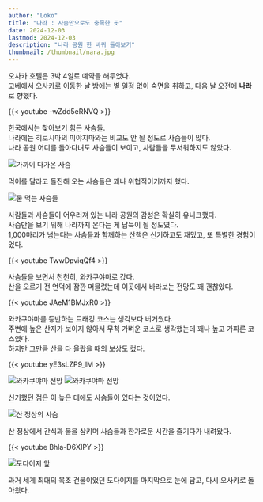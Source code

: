 ```yaml
---
author: "Loko"
title: "나라 : 사슴만으로도 충족한 곳"
date: 2024-12-03
lastmod: 2024-12-03
description: "나라 공원 한 바퀴 돌아보기"
thumbnail: /thumbnail/nara.jpg
---
```


오사카 호텔은 3박 4일로 예약을 해두었다.  
고베에서 오사카로 이동한 날 밤에는 별 일정 없이 숙면을 취하고, 다음 날 오전에 **나라**로 향했다.

{{< youtube -wZdd5eRNVQ >}}

한국에서는 찾아보기 힘든 사슴들.  
나라에는 히로시마의 미야지마와는 비교도 안 될 정도로 사슴들이 많다.  
나라 공원 어디를 돌아다녀도 사슴들이 보이고, 사람들을 무서워하지도 않았다.

<img class="hover-zoom" src="/jr-travel/nara-1.jpg" alt="가까이 다가온 사슴">

먹이를 달라고 돌진해 오는 사슴들은 꽤나 위협적이기까지 했다.

<img class="hover-zoom" src="/jr-travel/nara-2.jpg" alt="물 먹는 사슴들">

사람들과 사슴들이 어우러져 있는 나라 공원의 감성은 확실히 유니크했다.  
사슴만을 보기 위해 나라까지 온다는 게 납득이 될 정도였다.  
1,000마리가 넘는다는 사슴들과 함께하는 산책은 신기하고도 재밌고, 또 특별한 경험이었다.

{{< youtube TwwDpviqQf4 >}}

사슴들을 보면서 천천히, 와카쿠야마로 갔다.  
산을 오르기 전 언덕에 잠깐 머물렀는데 이곳에서 바라보는 전망도 꽤 괜찮았다.  

{{< youtube JAeM1BMJxR0 >}}

와카쿠야마를 등반하는 트래킹 코스는 생각보다 버거웠다.  
주변에 높은 산지가 보이지 않아서 무척 가벼운 코스로 생각했는데 꽤나 높고 가파른 코스였다.  
하지만 그만큼 산을 다 올랐을 때의 보상도 컸다.

{{< youtube yE3sLZP9_lM >}}

<img class="hover-zoom" src="/jr-travel/nara-3.jpg" alt="와카쿠야마 전망">

<img class="hover-zoom" src="/jr-travel/nara-4.jpg" alt="와카쿠야마 전망">

신기했던 점은 이 높은 데에도 사슴들이 있다는 것이었다.

<img class="hover-zoom" src="/jr-travel/nara-5.jpg" alt="산 정상의 사슴">

산 정상에서 간식과 물을 삼키며 사슴들과 한가로운 시간을 즐기다가 내려왔다.

{{< youtube Bhla-D6XIPY >}}

<img class="hover-zoom" src="/jr-travel/nara-6.jpg" alt="도다이지 앞">

과거 세계 최대의 목조 건물이었던 도다이지를 마지막으로 눈에 담고, 다시 오사카로 돌아왔다.
